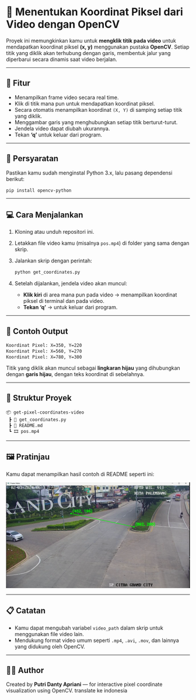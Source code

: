 # 🎥 Menentukan Koordinat Piksel dari Video dengan OpenCV

Proyek ini memungkinkan kamu untuk **mengklik titik pada video** untuk mendapatkan koordinat piksel **(x, y)** menggunakan pustaka **OpenCV**.
Setiap titik yang diklik akan terhubung dengan garis, membentuk jalur yang diperbarui secara dinamis saat video berjalan.

---

## 🚀 Fitur

* Menampilkan frame video secara real time.
* Klik di titik mana pun untuk mendapatkan koordinat piksel.
* Secara otomatis menampilkan koordinat `(X, Y)` di samping setiap titik yang diklik.
* Menggambar garis yang menghubungkan setiap titik berturut-turut.
* Jendela video dapat diubah ukurannya.
* Tekan **‘q’** untuk keluar dari program.

---

## 🧩 Persyaratan

Pastikan kamu sudah menginstal Python 3.x, lalu pasang dependensi berikut:

```bash
pip install opencv-python
```

---

## 💻 Cara Menjalankan

1. Kloning atau unduh repositori ini.
2. Letakkan file video kamu (misalnya `pos.mp4`) di folder yang sama dengan skrip.
3. Jalankan skrip dengan perintah:

   ```bash
   python get_coordinates.py
   ```
4. Setelah dijalankan, jendela video akan muncul:

   * **Klik kiri** di area mana pun pada video → menampilkan koordinat piksel di terminal dan pada video.
   * **Tekan ‘q’** → untuk keluar dari program.

---

## 🧠 Contoh Output

```
Koordinat Pixel: X=350, Y=220
Koordinat Pixel: X=560, Y=270
Koordinat Pixel: X=780, Y=300
```

Titik yang diklik akan muncul sebagai **lingkaran hijau** yang dihubungkan dengan **garis hijau**, dengan teks koordinat di sebelahnya.

---

## 📂 Struktur Proyek

```
📦 get-pixel-coordinates-video
 ┣ 📜 get_coordinates.py
 ┣ 📜 README.md
 ┗ 🎞️ pos.mp4
```

---

## 🖼️ Pratinjau

Kamu dapat menampilkan hasil contoh di README seperti ini:

![Preview](https://github.com/danty-putri/Menentukan-Koordinat-Dalam-Video/blob/main/Picture1.png)

---

## 📋 Catatan

* Kamu dapat mengubah variabel `video_path` dalam skrip untuk menggunakan file video lain.
* Mendukung format video umum seperti `.mp4`, `.avi`, `.mov`, dan lainnya yang didukung oleh OpenCV.

---

## 🧑‍💻 Author 
Created by **Putri Danty Apriani** — for interactive pixel coordinate visualization using OpenCV. translate ke indonesia
